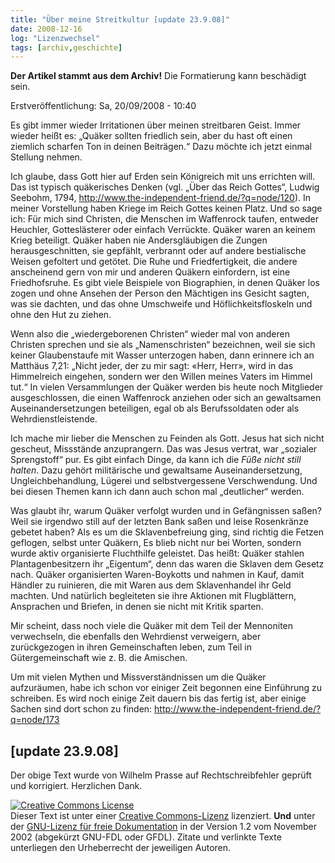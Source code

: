 ```yaml
---
title: "Über meine Streitkultur [update 23.9.08]"
date: 2008-12-16
log: "Lizenzwechsel"
tags: [archiv,geschichte]
---
```

**Der Artikel stammt aus dem Archiv!** Die Formatierung kann beschädigt sein.

Erstveröffentlichung: Sa, 20/09/2008 - 10:40

Es gibt immer wieder Irritationen über meinen streitbaren Geist. Immer wieder heißt es: „Quäker sollten friedlich sein, aber du hast oft einen ziemlich scharfen Ton in deinen Beiträgen.“ Dazu möchte ich jetzt einmal Stellung nehmen.

Ich glaube, dass Gott hier auf Erden sein Königreich mit uns errichten will. Das ist typisch quäkerisches Denken (vgl. „Über das Reich Gottes“, Ludwig Seebohm, 1794, http://www.the-independent-friend.de/?q=node/120). In meiner Vorstellung haben Kriege im Reich Gottes keinen Platz. Und so sage ich: Für mich sind Christen, die Menschen im Waffenrock taufen, entweder Heuchler, Gotteslästerer oder einfach Verrückte. Quäker waren an keinem Krieg beteiligt. Quäker haben nie Andersgläubigen die Zungen herausgeschnitten, sie gepfählt, verbrannt oder auf andere bestialische Weisen gefoltert und getötet. Die Ruhe und Friedfertigkeit, die andere anscheinend gern von mir und anderen Quäkern einfordern, ist eine Friedhofsruhe. Es gibt viele Beispiele von Biographien, in denen Quäker los zogen und ohne Ansehen der Person den Mächtigen ins Gesicht sagten, was sie dachten, und das ohne Umschweife und Höflichkeitsfloskeln und ohne den Hut zu ziehen.

Wenn also die „wiedergeborenen Christen“ wieder mal von anderen Christen sprechen und sie als „Namenschristen“ bezeichnen, weil sie sich keiner Glaubenstaufe mit Wasser unterzogen haben, dann erinnere ich an Matthäus 7,21: „Nicht jeder, der zu mir sagt: «Herr, Herr», wird in das Himmelreich eingehen, sondern wer den Willen meines Vaters im Himmel tut.“ In vielen Versammlungen der Quäker werden bis heute noch Mitglieder ausgeschlossen, die einen Waffenrock anziehen oder sich an gewaltsamen Auseinandersetzungen beteiligen, egal ob als Berufssoldaten oder als Wehrdienstleistende. 

Ich mache mir lieber die Menschen zu Feinden als Gott. Jesus hat sich nicht gescheut, Missstände anzuprangern. Das was Jesus vertrat, war „sozialer Sprengstoff“ pur. Es gibt einfach Dinge, da kann ich die <i>Füße nicht still halten</i>. Dazu gehört militärische und gewaltsame Auseinandersetzung, Ungleichbehandlung, Lügerei und selbstvergessene Verschwendung. Und bei diesen Themen kann ich dann auch schon mal „deutlicher“ werden.

Was glaubt ihr, warum Quäker verfolgt wurden und in Gefängnissen saßen? Weil sie irgendwo still auf der letzten Bank saßen und leise Rosenkränze gebetet haben? Als es um die Sklavenbefreiung ging, sind richtig die Fetzen geflogen, selbst unter Quäkern, Es blieb nicht nur bei Worten, sondern wurde aktiv organisierte Fluchthilfe geleistet. Das heißt: Quäker stahlen Plantagenbesitzern ihr „Eigentum“, denn das waren die Sklaven dem Gesetz nach. Quäker organisierten Waren-Boykotts und nahmen in Kauf, damit Händler zu ruinieren, die mit Waren aus dem Sklavenhandel ihr Geld machten. Und natürlich begleiteten sie ihre Aktionen mit Flugblättern, Ansprachen und Briefen, in denen sie nicht mit Kritik sparten.

Mir scheint, dass noch viele die Quäker mit dem Teil der Mennoniten verwechseln, die ebenfalls den Wehrdienst verweigern, aber zurückgezogen in ihren Gemeinschaften leben, zum Teil in Gütergemeinschaft wie z. B. die Amischen.

Um mit vielen Mythen und Missverständnissen um die Quäker aufzuräumen, habe ich schon vor einiger Zeit begonnen eine Einführung zu schreiben. Es wird noch einige Zeit dauern bis das fertig ist, aber einige Sachen sind dort schon zu finden: http://www.the-independent-friend.de/?q=node/173


## [update 23.9.08] ##
Der obige Text wurde von Wilhelm Prasse auf Rechtschreibfehler geprüft und korrigiert. Herzlichen Dank.


<a rel="license" href="http://creativecommons.org/licenses/by-sa/3.0/de/"><img alt="Creative Commons License" style="border-width:0" src="http://i.creativecommons.org/l/by-sa/3.0/de/88x31.png" /></a><br />Dieser <span xmlns:dc="http://purl.org/dc/elements/1.1/" href="http://purl.org/dc/dcmitype/Text" rel="dc:type">Text</span> ist unter einer <a rel="license" href="http://creativecommons.org/licenses/by-sa/3.0/de/">Creative Commons-Lizenz</a> lizenziert. **Und** unter der <a href="http://de.wikipedia.org/wiki/GFDL">GNU-Lizenz für freie Dokumentation</a> in der Version 1.2 vom November 2002 (abgekürzt GNU-FDL oder GFDL). Zitate und verlinkte Texte unterliegen den Urheberrecht der jeweiligen Autoren.
